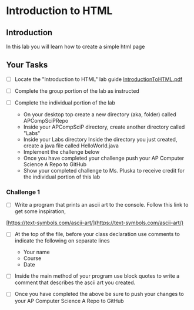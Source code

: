 # Introduction to HTML

## Introduction
In this lab you will learn how to create a simple html page

## Your Tasks

- [ ] Locate the "Introduction to HTML" lab guide [IntroductionToHTML.pdf](IntroductionToHTML.pdf)

- [ ] Complete the group portion of the lab as instructed

- [ ] Complete the individual portion of the lab

	* On your desktop top create a new directory (aka, folder) called APCompSciPRepo
	* Inside your APCompSciP directory, create another directory called "Labs"
	* Inside your Labs directory
Inside the directory you just created, create a java file called HelloWorld.java
	* Implement the challenge below
	* Once you have completed your challenge push your AP Computer Science A Repo to GitHub
	* Show your completed challenge to Ms. Pluska to receive credit for the individual portion of this lab

### Challenge 1

- [ ] Write a program that prints an ascii art to the console.  Follow this link to get some inspiration, 

[https://text-symbols.com/ascii-art/](https://text-symbols.com/ascii-art/)

- [ ] At the top of the file, before your class declaration use comments to indicate the following 
on separate lines

	* Your name
	* Course
	* Date

- [ ] Inside the main method of your program use block quotes to write a comment that describes the ascii art you created.

- [ ] Once you have completed the above be sure to push your changes to your AP Computer Science A Repo to GitHub











